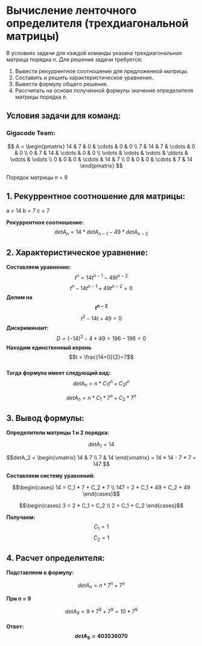 
# Вычисление ленточного определителя (трехдиагональной матрицы)  
В условиях задачи для каждой команды указана трехдиагональная матрица порядка *n*. Для решения задачи требуется:  
1. Вывести рекуррентное соотношение для предложенной матрицы.  
2. Составить и решить характеристическое уравнение.  
3. Вывести формулу общего решения.  
4. Рассчитать на основе полученной формулы значение определителя матрицы порядка *n*.  
## Условия задачи для команд:

### Gigacode Team:

$$    
A =     
 \begin{pmatrix}    
  14 & 7 & 0 & \cdots & 0 & 0 \\    
  7 & 14 & 7 & \cdots & 0 & 0 \\    
  0 & 7 & 14 & \cdots & 0 & 0 \\    
  \vdots  & \vdots & \vdots & \ddots & \vdots & \vdots  \\    
  0 & 0 & 0 & \cdots & 14 & 7 \\    
  0 & 0 & 0 & \cdots & 7 & 14     
 \end{pmatrix}    
$$

Порядок матрицы *n* = 9

## 1. Рекуррентное соотношение для матрицы:
a = 14
b = 7
c = 7

**Рекуррентное соотношение:**
$$det A_{n} = 14*det A_{n-1} - 49 * det A_{n-2}$$

## 2. Характеристическое уравнение:

**Составляем уравнение:**
$$t^n = 14t^{n-1} - 49t^{n-2}$$ 
$$t^n  - 14t^{n-1} + 49t^{n-2} = 0$$ 
**Делим на $$t^{n-2}$$**
$$t^2  - 14t + 49 = 0$$
**Дискриминант:**
$$D = (-14)^2 - 4 * 49 = 196 -196  = 0$$
**Находим единственный корень**
$$t = \frac{14+0}{2}=7$$  
**Тогда формула имеет следующий вид:**
$$detA_n=n* C_1t^n+C_2t^n$$

$$detA_n = n * C_1 * 7^n + C_2 * 7^n $$

## 3. Вывод формулы:
**Определители матрицы 1 и 2 порядка:**

$$detA_1=14$$

$$detA_2 = \begin{vmatrix} 
14 & 7 \\ 
7 & 14  
\end{vmatrix} = 14 * 14 - 7 * 7 = 147 $$


**Составляем систему уравнений:**

$$\begin{cases}
14 =  C_1 * 7 + C_2 * 7 \\
147 = 2 * C_1 * 49 + C_2 * 49 
\end{cases}$$

$$\begin{cases}
3 = 2 * C_1 + C_2 \\
2 =  C_1 + C_2
\end{cases}$$

**Получаем:**
$$C_1=1$$
$$C_2 = 1$$

## 4. Расчет определителя:
**Подставляем в формулу:**

$$detA_n=n*7^n+7^n$$

**При n = 9**

$$detA_9=9*7^9+7^9 = 10 * 7^9$$

#### Ответ: $$detA_{9} = 403536070$$

